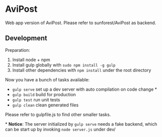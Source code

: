# AviPost

Web app version of AviPost. Please refer to sunforest/AviPost as backend.

## Development

Preparation:

1. Install node + npm
2. Install gulp globally with ``` sudo npm install -g gulp ```
3. Install other dependencies with ``` npm install ``` under the root directory

Now you have a bunch of tasks available:

* ``` gulp serve ``` set up a dev server with auto compilation on code change *
* ``` gulp build ``` build for production
* ``` gulp test ``` run unit tests
* ``` gulp clean ``` clean generated files

Please refer to gulpfile.js to find other smaller tasks.

\* **Notice**: The server initialized by ```gulp serve``` needs a fake backend, which can be start up by invoking ``` node server.js ``` under dev/
